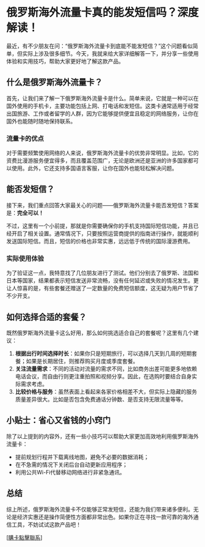 # 俄罗斯海外流量卡真的能发短信吗？深度解读！

最近，有不少朋友在问：“俄罗斯海外流量卡到底能不能发短信？”这个问题看似简单，但实际上涉及很多细节。今天，我就来给大家详细解答一下，并分享一些使用体验和实用技巧，帮助大家更好地了解这款产品。

## 什么是俄罗斯海外流量卡？

首先，让我们来了解一下俄罗斯海外流量卡是什么。简单来说，它就是一种可以在国外使用的手机卡，主要功能包括上网、打电话和发短信。这类卡通常适用于经常出国旅游、工作或者留学的人群，因为它能够提供便宜且稳定的网络服务，让你在国外也能随时随地保持联系。

### 流量卡的优点

对于需要频繁使用网络的人来说，俄罗斯海外流量卡的优势非常明显。比如，它的资费比漫游服务便宜得多，而且覆盖范围广，无论是欧洲还是亚洲的许多国家都可以使用。此外，它还支持多国语言客服，让你在国外也能轻松解决问题。

## 能否发短信？

接下来，我们重点回答大家最关心的问题——俄罗斯海外流量卡能否发短信？答案是：**完全可以！**

不过，这里有一个小前提，那就是你需要确保你的手机支持国际短信功能，并且已经开启了相关设置。通常情况下，只要按照运营商提供的指南进行操作，就能顺利发送国际短信。而且，短信的价格也非常实惠，远远低于传统的国际漫游费用。

### 实际使用体验

为了验证这一点，我特意找了几位朋友进行了测试。他们分别去了俄罗斯、法国和日本等国家，结果都表示短信发送非常流畅，没有任何延迟或失败的情况发生。更让人惊喜的是，有些套餐还赠送了一定数量的免费短信额度，这无疑为用户节省了不少开支。

## 如何选择合适的套餐？

既然俄罗斯海外流量卡这么好用，那么如何挑选适合自己的套餐呢？这里有几个建议：

1. **根据出行时间选择时长**：如果你只是短期旅行，可以选择几天到几周的短期套餐；如果是长期居住，则推荐购买月度或季度套餐。
2. **关注流量需求**：不同的活动对流量的需求不同，比如商务出差可能更多地依赖电话会议，而自由行则更注重拍照和视频分享。因此，在选购时要结合自身实际需求考虑。
3. **比较价格与服务**：虽然表面上看起来各家价格相差不大，但实际上隐藏的服务质量差异很大。比如是否包含免费通话分钟数、是否支持无限流量等等。

## 小贴士：省心又省钱的小窍门

除了以上提到的内容外，还有一些小技巧可以帮助大家更加高效地利用俄罗斯海外流量卡：

- 提前规划行程并下载离线地图，避免不必要的数据消耗；
- 在不急需的情况下关闭后台自动更新应用程序；
- 利用公共Wi-Fi代替移动网络进行非紧急通讯。

## 总结

综上所述，俄罗斯海外流量卡不仅能够正常发短信，还能为我们带来诸多便利。无论是经济实惠还是操作简便性方面都非常出色。如果你正在寻找一款可靠的海外通信工具，不妨试试这款产品吧！

[[購卡點擊聯系](https://t.me/s/esim1088)]